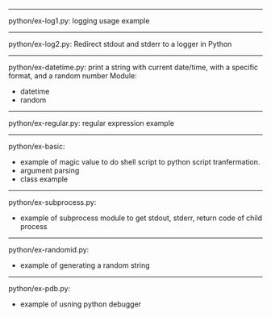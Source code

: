 ---------------------------------------------------
python/ex-log1.py:
  logging usage example

---------------------------------------------------
python/ex-log2.py:
  Redirect stdout and stderr to a logger in Python

---------------------------------------------------
python/ex-datetime.py:
  print a string with current date/time, with a
specific format, and a random number
Module:
  * datetime
  * random

---------------------------------------------------
python/ex-regular.py:
  regular expression example

---------------------------------------------------
python/ex-basic:
  * example of magic value to do shell script to
    python script tranfermation.
  * argument parsing
  * class example

---------------------------------------------------
python/ex-subprocess.py:
  * example of subprocess module to get stdout,
    stderr, return code of child process

---------------------------------------------------
python/ex-randomid.py:
  * example of generating a random string

---------------------------------------------------
python/ex-pdb.py:
  * example of usning python debugger


